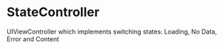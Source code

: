 # StateController
UIViewController which implements switching states: Loading, No Data, Error and Content
